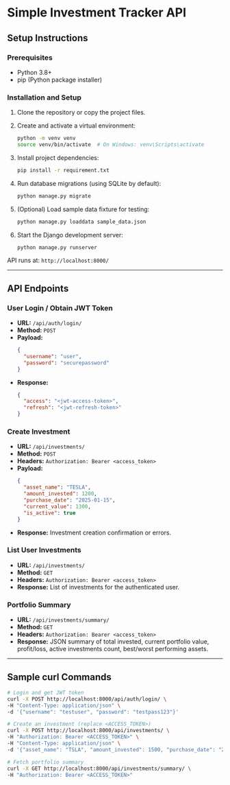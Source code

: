 # Simple Investment Tracker API

## Setup Instructions

### Prerequisites
- Python 3.8+
- pip (Python package installer)

### Installation and Setup

1. Clone the repository or copy the project files.

2. Create and activate a virtual environment:

   ```bash
   python -m venv venv
   source venv/bin/activate  # On Windows: venv\Scripts\activate
   ```

3. Install project dependencies:

   ```bash
   pip install -r requirement.txt
   ```

4. Run database migrations (using SQLite by default):

   ```bash
   python manage.py migrate
   ```

5. (Optional) Load sample data fixture for testing:

   ```bash
   python manage.py loaddata sample_data.json
   ```

6. Start the Django development server:

   ```bash
   python manage.py runserver
   ```

API runs at: `http://localhost:8000/`

---

## API Endpoints

### User Login / Obtain JWT Token

- **URL:** `/api/auth/login/`
- **Method:** `POST`
- **Payload:**
  ```json
  {
    "username": "user",
    "password": "securepassword"
  }
  ```
- **Response:**
  ```json
  {
    "access": "<jwt-access-token>",
    "refresh": "<jwt-refresh-token>"
  }
  ```

### Create Investment

- **URL:** `/api/investments/`
- **Method:** `POST`
- **Headers:** `Authorization: Bearer <access_token>`
- **Payload:**
  ```json
  {
    "asset_name": "TESLA",
    "amount_invested": 1200,
    "purchase_date": "2025-01-15",
    "current_value": 1300,
    "is_active": true
  }
  ```
- **Response:** Investment creation confirmation or errors.

### List User Investments

- **URL:** `/api/investments/`
- **Method:** `GET`
- **Headers:** `Authorization: Bearer <access_token>`
- **Response:** List of investments for the authenticated user.

### Portfolio Summary

- **URL:** `/api/investments/summary/`
- **Method:** `GET`
- **Headers:** `Authorization: Bearer <access_token>`
- **Response:** JSON summary of total invested, current portfolio value, profit/loss, active investments count, best/worst performing assets.

---

## Sample curl Commands

```bash
# Login and get JWT token
curl -X POST http://localhost:8000/api/auth/login/ \
-H "Content-Type: application/json" \
-d '{"username": "testuser", "password": "testpass123"}'

# Create an investment (replace <ACCESS_TOKEN>)
curl -X POST http://localhost:8000/api/investments/ \
-H "Authorization: Bearer <ACCESS_TOKEN>" \
-H "Content-Type: application/json" \
-d '{"asset_name": "TSLA", "amount_invested": 1500, "purchase_date": "2025-03-20", "current_value": 1600, "is_active": true}'

# Fetch portfolio summary
curl -X GET http://localhost:8000/api/investments/summary/ \
-H "Authorization: Bearer <ACCESS_TOKEN>"
```

